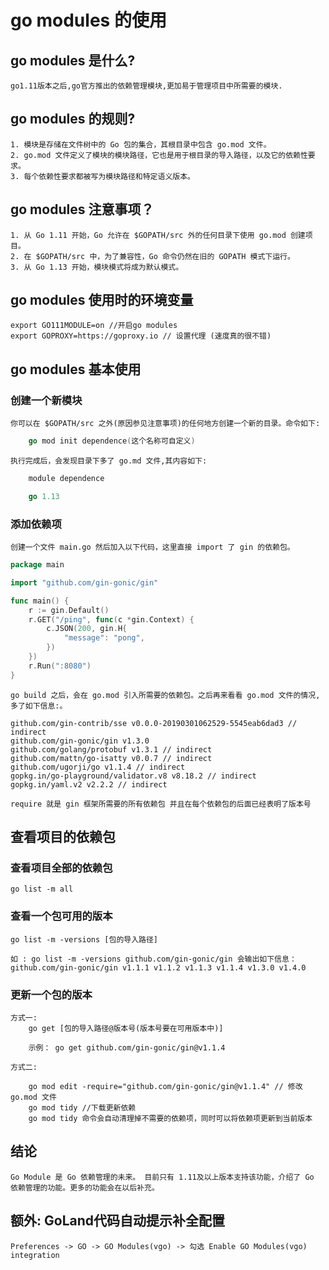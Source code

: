 # go modules 的使用

## go modules 是什么?

	go1.11版本之后,go官方推出的依赖管理模块,更加易于管理项目中所需要的模块.

## go modules 的规则?

	1. 模块是存储在文件树中的 Go 包的集合，其根目录中包含 go.mod 文件。 
	2. go.mod 文件定义了模块的模块路径，它也是用于根目录的导入路径，以及它的依赖性要求。
	3. 每个依赖性要求都被写为模块路径和特定语义版本。

## go modules 注意事项？

	1. 从 Go 1.11 开始，Go 允许在 $GOPATH/src 外的任何目录下使用 go.mod 创建项目。
	2. 在 $GOPATH/src 中，为了兼容性，Go 命令仍然在旧的 GOPATH 模式下运行。
	3. 从 Go 1.13 开始，模块模式将成为默认模式。

## go modules 使用时的环境变量

	export GO111MODULE=on //开启go modules
	export GOPROXY=https://goproxy.io // 设置代理 (速度真的很不错)

## go modules 基本使用

### 创建一个新模块

	你可以在 $GOPATH/src 之外(原因参见注意事项)的任何地方创建一个新的目录。命令如下:
```go
	go mod init dependence(这个名称可自定义)
```
	执行完成后，会发现目录下多了 go.md 文件,其内容如下:

```go
	module dependence

	go 1.13
```

### 添加依赖项

	创建一个文件 main.go 然后加入以下代码，这里直接 import 了 gin 的依赖包。

```go
package main

import "github.com/gin-gonic/gin"

func main() {
    r := gin.Default()
    r.GET("/ping", func(c *gin.Context) {
        c.JSON(200, gin.H{
            "message": "pong",
        })
    })
    r.Run(":8080")
}
```

	go build 之后，会在 go.mod 引入所需要的依赖包。之后再来看看 go.mod 文件的情况, 多了如下信息:。

	github.com/gin-contrib/sse v0.0.0-20190301062529-5545eab6dad3 // indirect
    github.com/gin-gonic/gin v1.3.0
    github.com/golang/protobuf v1.3.1 // indirect
    github.com/mattn/go-isatty v0.0.7 // indirect
    github.com/ugorji/go v1.1.4 // indirect
    gopkg.in/go-playground/validator.v8 v8.18.2 // indirect
    gopkg.in/yaml.v2 v2.2.2 // indirect

    require 就是 gin 框架所需要的所有依赖包 并且在每个依赖包的后面已经表明了版本号

## 查看项目的依赖包

### 查看项目全部的依赖包
	go list -m all

### 查看一个包可用的版本
	go list -m -versions [包的导入路径]

	如 : go list -m -versions github.com/gin-gonic/gin 会输出如下信息：
	github.com/gin-gonic/gin v1.1.1 v1.1.2 v1.1.3 v1.1.4 v1.3.0 v1.4.0

### 更新一个包的版本

	方式一:
		go get [包的导入路径@版本号(版本号要在可用版本中)] 

		示例： go get github.com/gin-gonic/gin@v1.1.4

	方式二:

		go mod edit -require="github.com/gin-gonic/gin@v1.1.4" // 修改 go.mod 文件
		go mod tidy //下载更新依赖
		go mod tidy 命令会自动清理掉不需要的依赖项，同时可以将依赖项更新到当前版本

## 结论

	Go Module 是 Go 依赖管理的未来。 目前只有 1.11及以上版本支持该功能，介绍了 Go 依赖管理的功能。更多的功能会在以后补充。

## 额外: GoLand代码自动提示补全配置

	Preferences -> GO -> GO Modules(vgo) -> 勾选 Enable GO Modules(vgo) integration




